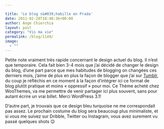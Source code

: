 ```yaml
---

title: 'Le blog s&#039;habille en Prada'
date: 2011-02-28T18:48:36+00:00
author: Ange Chierchia
layout: post
category: "Vis ma vie"
permalink: /blog/1149/
image:
  - ""
---
```

Petite note vraiment très rapide concernant le design actuel du blog. Il n&rsquo;est que temporaire. Cela fait bien 3-4 mois que j&rsquo;ai décidé de changer le design du blog, d&rsquo;une part parce que mes habitudes de blogging on changées ces derniers mois, j&rsquo;aime de plus en plus la façon de blogger que j&rsquo;ai sur <a href="http://angechierchia.tumblr.com" target="_blank">Tumblr</a>, du coup je réfléchis en ce moment à la façon d&rsquo;intégrer ici ce format de blog plutôt pratique et moins &laquo;&nbsp;oppressif&nbsp;&raquo; pour moi. Ce Thème acheté chez WooThemes, va me permettre de venir partager ici plus souvent, sans pour autant écrire un vrai billet. Merci WordPress 3.1!

D&rsquo;autre part, je trouvais que ce design bleu turquoise ne me correspondait pas assez. Le prochain costume du blog sera beaucoup plus minimaliste, et si vous me suivez sur Dribble, Twitter ou Instagram, vous avez surement vu passé quelques shots 😉